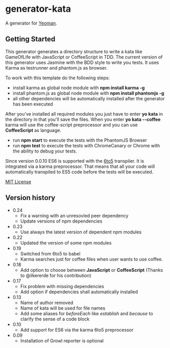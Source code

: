 # generator-kata

A generator for [Yeoman](http://yeoman.io).

## Getting Started

This generator generates a directory structure to write a kata like GameOfLife
with JavaScript or CoffeeScript in TDD.  The current version of this generator
uses Jasmine with the BDD style to write you tests. It uses Karma as testrunner
and phantom.js as browser.

To work with this template do the following steps:

* install karma as global node module with **npm install karma -g**
* install phantom.js as global node module with **npm install phantomjs -g**
* all other dependencies will be automatically installed after the generator has been executed

After you've installed all required modules you just have to enter **yo kata**
in the directory in that you'll save the files. When you enter **yo kata --coffee**
karma will use the coffee-script preprocessor and you can use **CoffeeScript** as language.

* run **npm start** to execute the tests with the PhantomJS Browser
* run **npm test** to execute the tests with ChromeCanary or Chrome with the ability to debug your tests.

Since version 0.0.10 ES6 is supported with the [6to5](http://6to5.org/) transpiler.
It is integrated via a karma preprocessor. That means that all your code will automatically
transpiled to ES5 code before the tests will be executed.

[MIT License](http://en.wikipedia.org/wiki/MIT_License)

## Version history

* 0.24
  * Fix a warning with an unresovled peer dependency
  * Update versions of npm dependencies
* 0.23
  * Use always the latest version of dependent npm modules
* 0.22
  * Updated the version of some npm modules
* 0.19
  * Switched from 6to5 to babel
  * Karma searches just for coffee files when user wants to use coffee.
* 0.18
  * Add option to choose between **JavaScript** or **CoffeeScript**
  (Thanks to @ilkererde for his contribution)
* 0.17
  * Fix problem with missing dependencies
  * Add option if dependencies shall automatically installed
* 0.13
  * Name of author removed
  * Name of kata will be used for file names
  * Add some aliases for *beforeEach* like *establish* and *because* to clarify the sense of a code block
* 0.10
  * Add support for ES6 via the karma 6to5 preprocessor
* 0.09
  * Installation of Growl reporter is optional

